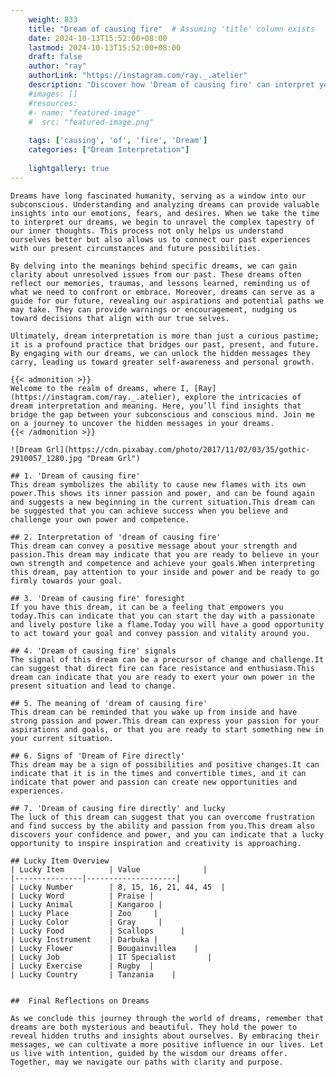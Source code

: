 ```yaml
---
    weight: 833
    title: "Dream of causing fire"  # Assuming 'title' column exists
    date: 2024-10-13T15:52:00+08:00
    lastmod: 2024-10-13T15:52:00+08:00
    draft: false
    author: "ray"
    authorLink: "https://instagram.com/ray._.atelier"
    description: "Discover how 'Dream of causing fire' can interpret your future and uncover its significant meanings in your life."
    #images: []
    #resources:
    #- name: "featured-image"
    #  src: "featured-image.png"
    
    tags: ['causing', 'of', 'fire', 'Dream']
    categories: ["Dream Interpretation"]
    
    lightgallery: true
---
```

    
    Dreams have long fascinated humanity, serving as a window into our subconscious. Understanding and analyzing dreams can provide valuable insights into our emotions, fears, and desires. When we take the time to interpret our dreams, we begin to unravel the complex tapestry of our inner thoughts. This process not only helps us understand ourselves better but also allows us to connect our past experiences with our present circumstances and future possibilities.
    
    By delving into the meanings behind specific dreams, we can gain clarity about unresolved issues from our past. These dreams often reflect our memories, traumas, and lessons learned, reminding us of what we need to confront or embrace. Moreover, dreams can serve as a guide for our future, revealing our aspirations and potential paths we may take. They can provide warnings or encouragement, nudging us toward decisions that align with our true selves.
    
    Ultimately, dream interpretation is more than just a curious pastime; it is a profound practice that bridges our past, present, and future. By engaging with our dreams, we can unlock the hidden messages they carry, leading us toward greater self-awareness and personal growth.
    
    {{< admonition >}}
    Welcome to the realm of dreams, where I, [Ray](https://instagram.com/ray._.atelier), explore the intricacies of dream interpretation and meaning. Here, you’ll find insights that bridge the gap between your subconscious and conscious mind. Join me on a journey to uncover the hidden messages in your dreams.
    {{< /admonition >}}
    
    ![Dream Grl](https://cdn.pixabay.com/photo/2017/11/02/03/35/gothic-2910057_1280.jpg "Dream Grl")
    
    ## 1. 'Dream of causing fire'
    This dream symbolizes the ability to cause new flames with its own power.This shows its inner passion and power, and can be found again and suggests a new beginning in the current situation.This dream can be suggested that you can achieve success when you believe and challenge your own power and competence.
    
    ## 2. Interpretation of 'dream of causing fire'
    This dream can convey a positive message about your strength and passion.This dream may indicate that you are ready to believe in your own strength and competence and achieve your goals.When interpreting this dream, pay attention to your inside and power and be ready to go firmly towards your goal.
    
    ## 3. 'Dream of causing fire' foresight
    If you have this dream, it can be a feeling that empowers you today.This can indicate that you can start the day with a passionate and lively posture like a flame.Today you will have a good opportunity to act toward your goal and convey passion and vitality around you.
    
    ## 4. 'Dream of causing fire' signals
    The signal of this dream can be a precursor of change and challenge.It can suggest that direct fire can face resistance and enthusiasm.This dream can indicate that you are ready to exert your own power in the present situation and lead to change.
    
    ## 5. The meaning of 'dream of causing fire'
    This dream can be reminded that you wake up from inside and have strong passion and power.This dream can express your passion for your aspirations and goals, or that you are ready to start something new in your current situation.
    
    ## 6. Signs of 'Dream of Fire directly'
    This dream may be a sign of possibilities and positive changes.It can indicate that it is in the times and convertible times, and it can indicate that power and passion can create new opportunities and experiences.
    
    ## 7. 'Dream of causing fire directly' and lucky
    The luck of this dream can suggest that you can overcome frustration and find success by the ability and passion from you.This dream also discovers your confidence and power, and you can indicate that a lucky opportunity to inspire inspiration and creativity is approaching.
    
    ## Lucky Item Overview
    | Lucky Item          | Value              |
    |---------------|--------------------|
    | Lucky Number        | 8, 15, 16, 21, 44, 45  |
    | Lucky Word          | Praise |
    | Lucky Animal        | Kangaroo |
    | Lucky Place         | Zoo     |
    | Lucky Color         | Gray     |
    | Lucky Food          | Scallops      |
    | Lucky Instrument    | Darbuka |
    | Lucky Flower        | Bougainvillea    |
    | Lucky Job           | IT Specialist       |
    | Lucky Exercise      | Rugby  |
    | Lucky Country       | Tanzania    |
    
    
    ##  Final Reflections on Dreams
    
    As we conclude this journey through the world of dreams, remember that dreams are both mysterious and beautiful. They hold the power to reveal hidden truths and insights about ourselves. By embracing their messages, we can cultivate a more positive influence in our lives. Let us live with intention, guided by the wisdom our dreams offer. Together, may we navigate our paths with clarity and purpose.
    